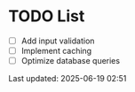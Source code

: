 # TODO List

- [ ] Add input validation
- [ ] Implement caching
- [ ] Optimize database queries

Last updated: 2025-06-19 02:51
